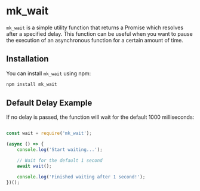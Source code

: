 # mk_wait

`mk_wait` is a simple utility function that returns a Promise which resolves after a specified delay. This function can be useful when you want to pause the execution of an asynchronous function for a certain amount of time.

## Installation

You can install `mk_wait` using npm:

```bash
npm install mk_wait

````

## Default Delay Example

If no delay is passed, the function will wait for the default 1000 milliseconds:

```js

const wait = require('mk_wait');

(async () => {
    console.log('Start waiting...');

    // Wait for the default 1 second
    await wait();

    console.log('Finished waiting after 1 second!');
})();

````
